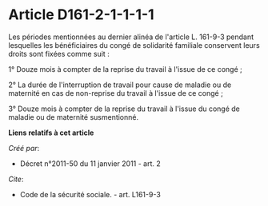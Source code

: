 # Article D161-2-1-1-1-1

Les périodes mentionnées au dernier alinéa de l'article L. 161-9-3 pendant lesquelles les bénéficiaires du congé de
solidarité familiale conservent leurs droits sont fixées comme suit : 

1° Douze mois à compter de la reprise du travail à l'issue de ce congé ; 

2° La durée de l'interruption de travail pour cause de maladie ou de maternité en cas de non-reprise du travail à l'issue de
ce congé ; 

3° Douze mois à compter de la reprise du travail à l'issue du congé de maladie ou de maternité susmentionné.

**Liens relatifs à cet article**

_Créé par_:

  - Décret n°2011-50 du 11 janvier 2011 - art. 2

_Cite_:

  - Code de la sécurité sociale. - art. L161-9-3
